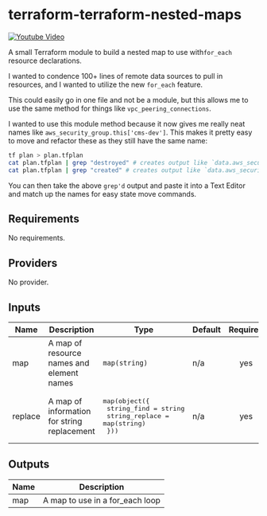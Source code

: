 # terraform-terraform-nested-maps

[![Youtube Video](http://img.youtube.com/vi/q4XHV8eKOTk/0.jpg)](http://www.youtube.com/watch?v=q4XHV8eKOTk "Youtube Video")

A small Terraform module to build a nested map to use with`for_each` resource declarations.

I wanted to condence 100+ lines of remote data sources to pull in resources, and I wanted to utilize the new `for_each` feature.

This could easily go in one file and not be a module, but this allows me to use the same method for things like `vpc_peering_connections`.

I wanted to use this module method because it now gives me really neat names like `aws_security_group.this['cms-dev']`. This makes it pretty easy to move and refactor these as they still have the same name:

```bash
tf plan > plan.tfplan
cat plan.tfplan | grep "destroyed" # creates output like `data.aws_security_group.cms-dev`
cat plan.tfplan | grep "created" # creates output like `data.aws_security_group.this["cms-dev"]`
```

You can then take the above `grep'd` output and paste it into a Text Editor and match up the names for easy state move commands.

<!-- BEGINNING OF PRE-COMMIT-TERRAFORM DOCS HOOK -->
## Requirements

No requirements.

## Providers

No provider.

## Inputs

| Name | Description | Type | Default | Required |
|------|-------------|------|---------|:--------:|
| map | A map of resource names and element names | `map(string)` | n/a | yes |
| replace | A map of information for string replacement | <pre>map(object({<br>    string_find    = string<br>    string_replace = map(string)<br>  }))</pre> | n/a | yes |

## Outputs

| Name | Description |
|------|-------------|
| map | A map to use in a for\_each loop |

<!-- END OF PRE-COMMIT-TERRAFORM DOCS HOOK -->
